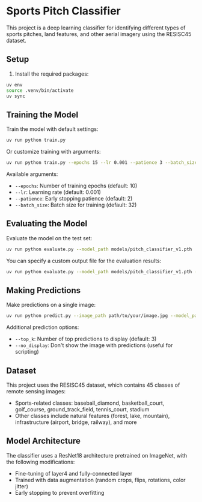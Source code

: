 # Sports Pitch Classifier

This project is a deep learning classifier for identifying different types of sports pitches, land features, and other aerial imagery using the RESISC45 dataset.

## Setup

1. Install the required packages:
```bash
uv env
source .venv/bin/activate
uv sync 
```

## Training the Model

Train the model with default settings:
```bash
uv run python train.py
```

Or customize training with arguments:
```bash
uv run python train.py --epochs 15 --lr 0.001 --patience 3 --batch_size 64
```

Available arguments:
- `--epochs`: Number of training epochs (default: 10)
- `--lr`: Learning rate (default: 0.001)
- `--patience`: Early stopping patience (default: 2)
- `--batch_size`: Batch size for training (default: 32)

## Evaluating the Model

Evaluate the model on the test set:
```bash
uv run python evaluate.py --model_path models/pitch_classifier_v1.pth
```

You can specify a custom output file for the evaluation results:
```bash
uv run python evaluate.py --model_path models/pitch_classifier_v1.pth --output_file evaluation_results/my_evaluation.txt
```

## Making Predictions

Make predictions on a single image:
```bash
uv run python predict.py --image_path path/to/your/image.jpg --model_path models/pitch_classifier_v1.pth
```

Additional prediction options:
- `--top_k`: Number of top predictions to display (default: 3)
- `--no_display`: Don't show the image with predictions (useful for scripting)

## Dataset

This project uses the RESISC45 dataset, which contains 45 classes of remote sensing images:
- Sports-related classes: baseball_diamond, basketball_court, golf_course, ground_track_field, tennis_court, stadium
- Other classes include natural features (forest, lake, mountain), infrastructure (airport, bridge, railway), and more

## Model Architecture

The classifier uses a ResNet18 architecture pretrained on ImageNet, with the following modifications:
- Fine-tuning of layer4 and fully-connected layer
- Trained with data augmentation (random crops, flips, rotations, color jitter)
- Early stopping to prevent overfitting
